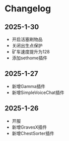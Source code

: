 # Changelog

## 2025-1-30
- 开启活塞刷物品
- 关闭出生点保护
- 矿车速度提升为128
- 添加sethome插件

## 2025-1-27
- 新增Gamma插件
- 新增SimpleVoiceChat插件

## 2025-1-26
- 开服
- 新增GravesX插件
- 新增ChestSorter插件
